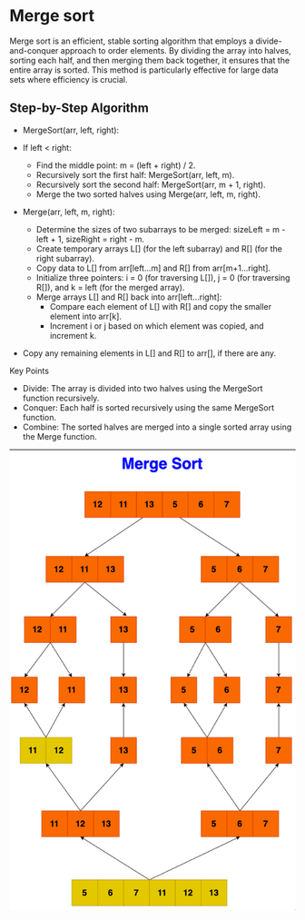 # Merge sort

Merge sort is an efficient, stable sorting algorithm that employs a
divide-and-conquer approach to order elements. By dividing the array into
halves, sorting each half, and then merging them back together, it ensures that
the entire array is sorted. This method is particularly effective for large data
sets where efficiency is crucial.

## Step-by-Step Algorithm

- MergeSort(arr, left, right):

- If left < right:
  - Find the middle point: m = (left + right) / 2.
  - Recursively sort the first half: MergeSort(arr, left, m).
  - Recursively sort the second half: MergeSort(arr, m + 1, right).
  - Merge the two sorted halves using Merge(arr, left, m, right).
- Merge(arr, left, m, right):
  - Determine the sizes of two subarrays to be merged: sizeLeft = m - left + 1,
    sizeRight = right - m.
  - Create temporary arrays L[] (for the left subarray) and R[] (for the right
    subarray).
  - Copy data to L[] from arr[left...m] and R[] from arr[m+1...right].
  - Initialize three pointers: i = 0 (for traversing L[]), j = 0 (for traversing
    R[]), and k = left (for the merged array).
  - Merge arrays L[] and R[] back into arr[left...right]:
    - Compare each element of L[] with R[] and copy the smaller element into
      arr[k].
    - Increment i or j based on which element was copied, and increment k.
- Copy any remaining elements in L[] and R[] to arr[], if there are any.

Key Points

- Divide: The array is divided into two halves using the MergeSort function
  recursively.
- Conquer: Each half is sorted recursively using the same MergeSort function.
- Combine: The sorted halves are merged into a single sorted array using the
  Merge function.

![](attachements/merge.png)
